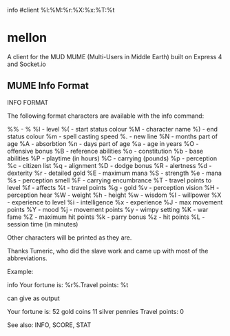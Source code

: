 info #client %l:%M:%r:%X:%x:%T:%t

# mellon
A client for the MUD MUME (Multi-Users in Middle Earth) built on Express 4 and Socket.io

## MUME Info Format
INFO FORMAT

The following format characters are available with the info command:

%% - %                          %l - level
%( - start status colour        %M - character name
%) - end status colour          %m - spell casting speed
%. - new line                   %N - months part of age
%A - absorbtion                 %n - days part of age
%a - age in years               %O - offensive bonus
%B - reference abilities        %o - constitution
%b - base abilities             %P - playtime (in hours)
%C - carrying (pounds)          %p - perception
%c - citizen list               %q - alignment
%D - dodge bonus                %R - alertness
%d - dexterity                  %r - detailed gold
%E - maximum mana               %S - strength
%e - mana                       %s - perception smell
%F - carrying encumbrance       %T - travel points to level
%f - affects                    %t - travel points
%g - gold                       %v - perception vision
%H - perception hear            %W - weight
%h - height                     %w - wisdom
%I - willpower                  %X - experience to level
%i - intelligence               %x - experience
%J - max movement points        %Y - mood
%j - movement points            %y - wimpy setting
%K - war fame                   %Z - maximum hit points
%k - parry bonus                %z - hit points
%L - session time (in minutes)

Other characters will be printed as they are.

Thanks Tumeric, who did the slave work and came up with most of the
abbreviations.

Example:

   info Your fortune is: %r%.Travel points: %t

can give as output

   Your fortune is: 52 gold coins 11 silver pennies
   Travel points: 0

See also: INFO, SCORE, STAT
